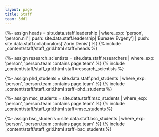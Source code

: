 ```yaml
---
layout: page
title: Staff
team: 3ddl
---
```

{%- assign heads = site.data.staff.leadership | where_exp: 'person', 'person.nil' | push: site.data.staff.leadership['Burnaev Evgeny'] | push: site.data.staff.collaborators['Zorin Denis'] %}
{% include _content/staff/staff_grid.html staff=heads %}

{%- assign research_scientists = site.data.staff.researchers | where_exp: 'person', 'person.team contains page.team' %}
{% include _content/staff/staff_grid.html staff=research_scientists %}

{%- assign phd_students = site.data.staff.phd_students | where_exp: 'person', 'person.team contains page.team' %}
{% include _content/staff/staff_grid.html staff=phd_students %}

{%- assign msc_students = site.data.staff.msc_students | where_exp: 'person', 'person.team contains page.team' %}
{% include _content/staff/staff_grid.html staff=msc_students %}

{%- assign bsc_students = site.data.staff.bsc_students | where_exp: 'person', 'person.team contains page.team' %}
{% include _content/staff/staff_grid.html staff=bsc_students %}
